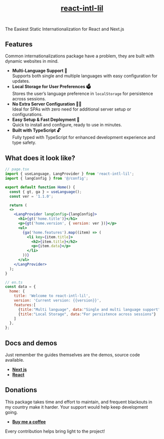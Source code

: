 <h1 align="center" style="font-size:24px; color:red">
  <br>
  <a href="https://github.com/intoRandom/react-intl-lil.git">
    react-intl-lil
  </a>
  <br>
  <br>
</h1>

The Easiest Static Internationalization for React and Next.js

## Features

Common internationalizations package have a problem, they are built with dynamic websites in mind.

- **Multi-Language Support 🎯**  
  Supports both single and multiple languages with easy configuration for updates.
- **Local Storage for User Preferences 🗳️**  
  Stores the user’s language preference in `localStorage` for persistence across sessions.
- **No Extra Server Configuration 🙅🏻**  
  Ideal for SPAs with zero need for additional server setup or configurations.
- **Easy Setup & Fast Deployment 🚀**  
  Quick to install and configure, ready to use in minutes.
- **Built with TypeScript 🔓**  
  Fully typed with TypeScript for enhanced development experience and type safety.

## What does it look like?

```jsx
// page.tsx
import { useLanguage, LangProvider } from 'react-intl-lil';
import { langConfig } from '@/config';

export default function Home() {
  const { gt, ga } = useLanguage();
  const ver = '1.1.0';

  return (
  <>
    <LangProvider langConfig={langConfig}>
      <h1>{gt('home.title')}</h1>
      <p>{gt('home.version', { version: ver })}</p>
      <ul>
        {ga('home.features').map((item) => (
          <li key={item.title}>
            <h2>{item.title}</h2>
            <p>{item.data}</p>
          </li>
        ))}
      </ul>
    </LangProvider>
  );
}
```

```js
// en.ts
const data = {
  home: {
    title: 'Welcome to react-intl-lil',
    version: 'Current version: {{version}}',
    features:[
      {title:"Multi language", data:"Single and multi language support"}
      {title:"Local Storage", data:"For persistence across sessions"}
    ]
  },
};
```

## Docs and demos

Just remember the guides themselves are the demos, source code available.

- **[Next js](https://github.com/intoRandom/react-intl-lil.git)**
- **[React](https://github.com/intoRandom/react-intl-lil.git)**

## Donations

This package takes time and effort to maintain, and frequent blackouts in my country make it harder. Your support would help keep development going.

- **[Buy me a coffee](https://buymeacoffee.com/intorandom)**

Every contribution helps bring light to the project!
